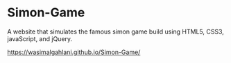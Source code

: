 # Simon-Game
A website that simulates the famous simon game build using HTML5, CSS3, javaScript, and jQuery.

https://wasimalgahlani.github.io/Simon-Game/
